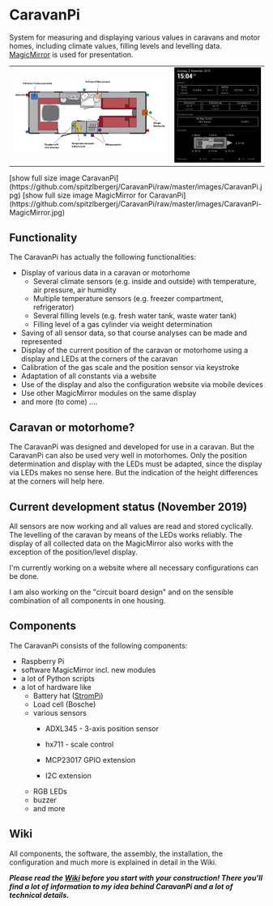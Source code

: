 # CaravanPi
System for measuring and displaying various values in caravans and motor homes, including climate values, filling levels and levelling data. [MagicMirror](https://magicmirror.builders/) is used for presentation.

<table width="100%" border="0">
	<tbody>
		<tr>
			<td>
				<img src="https://github.com/spitzlbergerj/CaravanPi/raw/master/images/CaravanPi-320.jpg">
			</td>
			<td>
				<img src="https://github.com/spitzlbergerj/CaravanPi/raw/master/images/CaravanPi-MagicMirror-320.jpg">
			</td>
		</tr>
	</tbody>
</table>
[show full size image CaravanPi](https://github.com/spitzlbergerj/CaravanPi/raw/master/images/CaravanPi.jpg)
[show full size image MagicMirror for CaravanPi](https://github.com/spitzlbergerj/CaravanPi/raw/master/images/CaravanPi-MagicMirror.jpg)

## Functionality
The CaravanPi has actually the following functionalities:
- Display of various data in a caravan or motorhome
  - Several climate sensors (e.g. inside and outside) with temperature, air pressure, air humidity
  - Multiple temperature sensors (e.g. freezer compartment, refrigerator)
  - Several filling levels (e.g. fresh water tank, waste water tank)
  - Filling level of a gas cylinder via weight determination
- Saving of all sensor data, so that course analyses can be made and represented
- Display of the current position of the caravan or motorhome using a display and LEDs at the corners of the caravan
- Calibration of the gas scale and the position sensor via keystroke
- Adaptation of all constants via a website
- Use of the display and also the configuration website via mobile devices
- Use other MagicMirror modules on the same display
- and more (to come) ....

## Caravan or motorhome?

The CaravanPi was designed and developed for use in a caravan. But the CaravanPi can also be used very well in motorhomes. Only the position determination and display with the LEDs must be adapted, since the display via LEDs makes no sense here. But the indication of the height differences at the corners will help here.

## Current development status (November 2019)

All sensors are now working and all values are read and stored cyclically. The levelling of the caravan by means of the LEDs works reliably. The display of all collected data on the MagicMirror also works with the exception of the position/level display.

I'm currently working on a website where all necessary configurations can be done.

I am also working on the "circuit board design" and on the sensible combination of all components in one housing.

## Components

The CaravanPi consists of the following components:
- Raspberry Pi
- software MagicMirror incl. new modules
- a lot of Python scripts
- a lot of hardware like 
  - Battery hat ([StromPi](https://strompi.joy-it.net/))
  - Load cell (Bosche)
  - various sensors
    - ADXL345 - 3-axis position sensor
    - hx711 - scale control

    - MCP23017 GPIO extension
    - I2C extension
  - RGB LEDs
  - buzzer
  - and more

## Wiki

All components, the software, the assembly, the installation, the configuration and much more is explained in detail in the Wiki.

***Please read the [Wiki](https://github.com/spitzlbergerj/CaravanPi/wiki) before you start with your construction! There you'll find a lot of information to my idea behind CaravanPi and a lot of technical details.***
